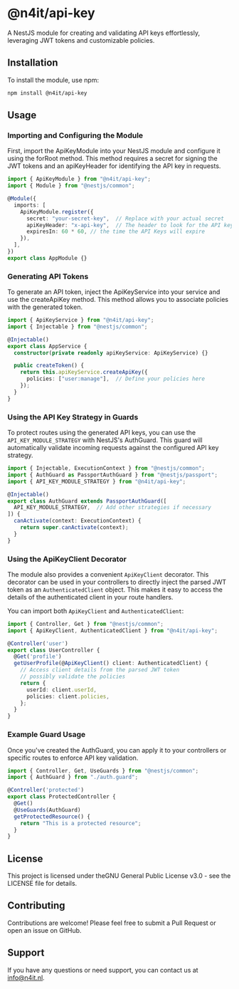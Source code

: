 # @n4it/api-key
A NestJS module for creating and validating API keys effortlessly, leveraging JWT tokens and customizable policies.

## Installation
To install the module, use npm:

```bash
npm install @n4it/api-key
```

## Usage

### Importing and Configuring the Module
First, import the ApiKeyModule into your NestJS module and configure it using the forRoot method. This method requires a secret for signing the JWT tokens and an apiKeyHeader for identifying the API key in requests.

```typescript
import { ApiKeyModule } from "@n4it/api-key";
import { Module } from "@nestjs/common";

@Module({
  imports: [
    ApiKeyModule.register({
      secret: "your-secret-key",  // Replace with your actual secret
      apiKeyHeader: "x-api-key",  // The header to look for the API key
      expiresIn: 60 * 60, // the time the API Keys will expire
    }),
  ],
})
export class AppModule {}
```

### Generating API Tokens
To generate an API token, inject the ApiKeyService into your service and use the createApiKey method. This method allows you to associate policies with the generated token.

```typescript
import { ApiKeyService } from "@n4it/api-key";
import { Injectable } from "@nestjs/common";

@Injectable()
export class AppService {
  constructor(private readonly apiKeyService: ApiKeyService) {}

  public createToken() {
    return this.apiKeyService.createApiKey({
      policies: ["user:manage"],  // Define your policies here
    });
  }
}
```

### Using the API Key Strategy in Guards
To protect routes using the generated API keys, you can use the `API_KEY_MODULE_STRATEGY` with NestJS's AuthGuard. This guard will automatically validate incoming requests against the configured API key strategy.

```typescript
import { Injectable, ExecutionContext } from "@nestjs/common";
import { AuthGuard as PassportAuthGuard } from "@nestjs/passport";
import { API_KEY_MODULE_STRATEGY } from "@n4it/api-key";

@Injectable()
export class AuthGuard extends PassportAuthGuard([
  API_KEY_MODULE_STRATEGY,  // Add other strategies if necessary
]) {
  canActivate(context: ExecutionContext) {
    return super.canActivate(context);
  }
}
```

### Using the ApiKeyClient Decorator
The module also provides a convenient `ApiKeyClient` decorator. This decorator can be used in your controllers to directly inject the parsed JWT token as an `AuthenticatedClient` object. This makes it easy to access the details of the authenticated client in your route handlers.

You can import both `ApiKeyClient` and `AuthenticatedClient`:

```typescript
import { Controller, Get } from "@nestjs/common";
import { ApiKeyClient, AuthenticatedClient } from "@n4it/api-key";

@Controller('user')
export class UserController {
  @Get('profile')
  getUserProfile(@ApiKeyClient() client: AuthenticatedClient) {
    // Access client details from the parsed JWT token
    // possibly validate the policies
    return {
      userId: client.userId,
      policies: client.policies,
    };
  }
}
```

### Example Guard Usage
Once you've created the AuthGuard, you can apply it to your controllers or specific routes to enforce API key validation.

```typescript
import { Controller, Get, UseGuards } from "@nestjs/common";
import { AuthGuard } from "./auth.guard";

@Controller('protected')
export class ProtectedController {
  @Get()
  @UseGuards(AuthGuard)
  getProtectedResource() {
    return "This is a protected resource";
  }
}
```

## License
This project is licensed under theGNU General Public License v3.0 - see the LICENSE file for details.

## Contributing
Contributions are welcome! Please feel free to submit a Pull Request or open an issue on GitHub.

## Support
If you have any questions or need support, you can contact us at [info@n4it.nl](mailto:info@n4it.nl).
